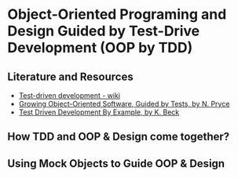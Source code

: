 # Object-Oriented Programing and Design Guided by Test-Drive Development (OOP by TDD)

## Literature and Resources

- [Test-driven development - wiki](https://en.wikipedia.org/wiki/Test-driven_development)
- [Growing Object-Oriented Software, Guided by Tests, by N. Pryce](https://learning.oreilly.com/library/view/growing-object-oriented-software/9780321574442/)
- [Test Driven Development By Example, by K. Beck](https://learning.oreilly.com/library/view/test-driven-development/0321146530/)

## How TDD and OOP & Design come together?

## Using Mock Objects to Guide OOP & Design
